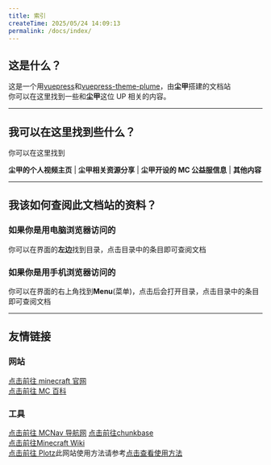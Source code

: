 ```yaml
---
title: 索引
createTime: 2025/05/24 14:09:13
permalink: /docs/index/
---
```


## 这是什么？

这是一个用[vuepress](https://vuepress.vuejs.org/)和[vuepress-theme-plume](https://github.com/pengzhanbo/vuepress-theme-plume)，由**尘甲**搭建的文档站  
你可以在这里找到一些和**尘甲**这位 UP 相关的内容。

---

## 我可以在这里找到些什么？

你可以在这里找到

**尘甲的个人视频主页** | **尘甲相关资源分享** | **尘甲开设的 MC 公益服信息** | **其他内容**

---

## 我该如何查阅此文档站的资料？

### 如果你是用电脑浏览器访问的

你可以在界面的**左边**找到目录，点击目录中的条目即可查阅文档

### 如果你是用手机浏览器访问的

你可以在界面的右上角找到**Menu**(菜单)，点击后会打开目录，点击目录中的条目即可查阅文档  
  
---

## 友情链接

### 网站

[点击前往 minecraft 官网](https://www.minecraft.net/zh-hans)  
[点击前往 MC 百科](https://www.mcmod.cn/)

### 工具

[点击前往 MCNav 导航网](https://www.mcnav.net/)
[点击前往chunkbase](https://www.chunkbase.com/)  
[点击前往Minecraft Wiki](https://zh.minecraft.wiki/)  
[点击前往 Plotz](https://www.plotz.co.uk)此网站使用方法请参考[点击查看使用方法](https://www.bilibili.com/video/BV1YL4y1E7SB)
